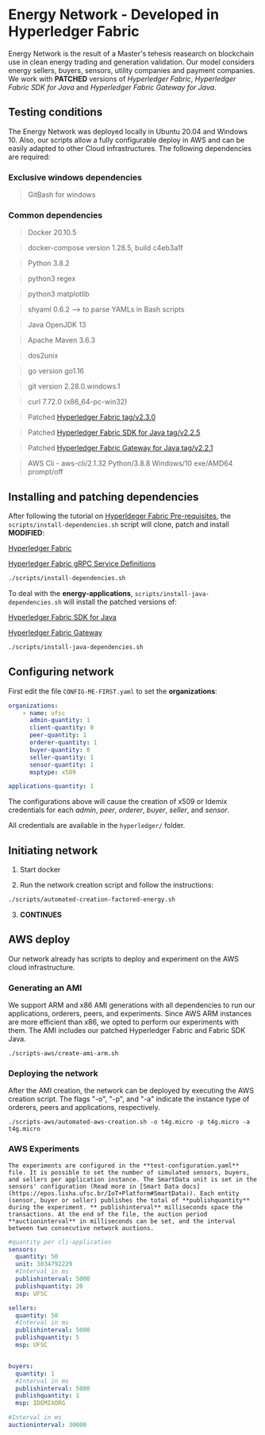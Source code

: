 # Energy Network - Developed in Hyperledger Fabric

Energy Network is the result of a Master's tehesis reasearch on blockchain use in clean energy trading and generation validation. Our model considers energy sellers, buyers, sensors, utility companies and payment companies. We work with **PATCHED** versions of *Hyperledger Fabric*, *Hyperledger Fabric SDK for Java* and *Hyperledger Fabric Gateway for Java*.



## Testing conditions

The Energy Network was deployed locally in Ubuntu 20.04 and Windows 10. Also, our scripts allow a fully configurable deploy in AWS and can be easily adapted to other Cloud infrastructures. The following dependencies are required:

### Exclusive windows dependencies

> GitBash for windows

### Common dependencies

> Docker 20.10.5

> docker-compose version 1.28.5, build c4eb3a1f

> Python 3.8.2

> python3 regex

> python3 matplotlib

> shyaml 0.6.2 --> to parse YAMLs in Bash scripts

> Java OpenJDK 13

> Apache Maven 3.6.3

> dos2unix

> go version go1.16 

> git version 2.28.0.windows.1

> curl 7.72.0 (x86_64-pc-win32)

> Patched [Hyperledger Fabric tag/v2.3.0](https://github.com/hyperledger/fabric/tree/v2.3.0)

> Patched [Hyperledger Fabric SDK for Java tag/v2.2.5](https://github.com/hyperledger/fabric-sdk-java/tree/v2.2.5)

> Patched [Hyperledger Fabric Gateway for Java tag/v2.2.1](https://github.com/hyperledger/fabric-gateway-java/tree/v2.2.1)

> AWS Cli - aws-cli/2.1.32 Python/3.8.8 Windows/10 exe/AMD64 prompt/off

## Installing and patching dependencies

After following the tutorial on [Hyperldeger Fabric Pre-requisites](https://hyperledger-fabric.readthedocs.io/en/release-2.2/prereqs.html), the `scripts/install-dependencies.sh` script will clone, patch and install **MODIFIED**:

[Hyperledger Fabric](https://github.com/hyperledger/fabric)

[Hyperledger Fabric gRPC Service Definitions](https://github.com/hyperledger/fabric-protos)

```bash
./scripts/install-dependencies.sh
```

To deal with the  **energy-applications**, `scripts/install-java-dependencies.sh` will install the patched versions of:

[Hyperledger Fabric SDK for Java](https://github.com/hyperledger/fabric-sdk-java)

[Hyperledger Fabric Gateway](https://github.com/hyperledger/fabric-gateway-java)

```bash
./scripts/install-java-dependencies.sh
```

## Configuring network

First edit the file `CONFIG-ME-FIRST.yaml` to set the **organizations**:

```yaml
organizations:
    - name: ufsc
      admin-quantity: 1
      client-quantity: 0
      peer-quantity: 1
      orderer-quantity: 1
      buyer-quantity: 0
      seller-quantity: 1
      sensor-quantity: 1
      msptype: x509

applications-quantity: 1
```

The configurations above will cause the creation of x509 or Idemix credentials for each *admin*, *peer*, *orderer*, *buyer*, *seller*, and *sensor*.

All credentials are available in the `hyperledger/` folder.

## Initiating network

1. Start docker

2. Run the network creation script and follow the instructions:

```bash
./scripts/automated-creation-factored-energy.sh
```

3. **CONTINUES**

## AWS deploy

Our network already has scripts to deploy and experiment on the AWS cloud infrastructure.

### Generating an AMI

We support ARM and x86 AMI generations with all dependencies to run our applications, orderers, peers, and experiments. Since AWS ARM instances are more efficient than x86, we opted to perform our experiments with them. The AMI includes our patched Hyperledger Fabric and Fabric SDK Java.

```
./scripts-aws/create-ami-arm.sh
```

### Deploying the network

After the AMI creation, the network can be deployed by executing the AWS creation script. The flags "-o", "-p", and "-a" indicate the instance type of orderers, peers and applications, respectively.

```
./scripts-aws/automated-aws-creation.sh -o t4g.micro -p t4g.micro -a t4g.micro
```

### AWS Experiments

    The experiments are configured in the **test-configuration.yaml** file. It is possible to set the number of simulated sensors, buyers, and sellers per application instance. The SmartData unit is set in the sensors' configuration (Read more in [Smart Data docs](https://epos.lisha.ufsc.br/IoT+Platform#SmartData)). Each entity (sensor, buyer or seller) publishes the total of **publishquantity** during the experiment. ** publishinterval** milliseconds space the transactions. At the end of the file, the auction period **auctioninterval** in milliseconds can be set, and the interval between two consecutive network auctions.

```yaml
#quantity per cli-application
sensors:
  quantity: 50
  unit: 3834792229
  #Interval in ms
  publishinterval: 5000
  publishquantity: 20
  msp: UFSC

sellers:
  quantity: 50
  #Interval in ms
  publishinterval: 5000
  publishquantity: 5
  msp: UFSC


buyers:
  quantity: 1
  #Interval in ms
  publishinterval: 5000
  publishquantity: 1
  msp: IDEMIXORG

#Interval in ms
auctioninterval: 30000
```
